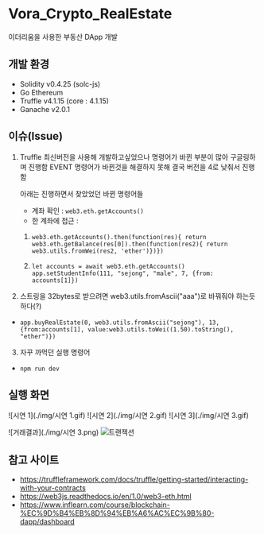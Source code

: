 # Vora_Crypto_RealEstate

이더리움을 사용한 부동산 DApp 개발

## 개발 환경
* Solidity v0.4.25 (solc-js)
* Go Ethereum
* Truffle v4.1.15 (core : 4.1.15)
* Ganache v2.0.1

## 이슈(Issue)
1. Truffle 최신버전을 사용해 개발하고싶었으나 명령어가 바뀐 부분이 많아 구글링하며 진행함
   EVENT 명령어가 바뀐것을 해결하지 못해 결국 버전을 4로 낮춰서 진행함
   
   아래는 진행하면서 찾았었던 바뀐 명령어들
   
   * 계좌 확인 : `web3.eth.getAccounts()`
   * 한 계좌에 접근 : 
   1. `web3.eth.getAccounts().then(function(res){ return web3.eth.getBalance(res[0]).then(function(res2){ return web3.utils.fromWei(res2, 'ether')})})`
   
   2. `let accounts = await web3.eth.getAccounts()`
   `app.setStudentInfo(111, "sejong", "male", 7, {from: accounts[1]})`
 
 2. 스트링을 32bytes로 받으려면 web3.utils.fromAscii("aaa")로 바꿔줘야 하는듯 하다(?)
   * `app.buyRealEstate(0, web3.utils.fromAscii("sejong"), 13, {from:accounts[1], value:web3.utils.toWei((1.50).toString(), "ether")})`
   
 3. 자꾸 까먹던 실행 명령어
   * `npm run dev`

## 실행 화면

![시연 1](./img/시연 1.gif)
![시연 2](./img/시연 2.gif)
![시연 3](./img/시연 3.gif)

![거래결과](./img/시연 3.png)
![트랜젝션](./img/트렌젝션.png)


## 참고 사이트
* https://truffleframework.com/docs/truffle/getting-started/interacting-with-your-contracts
* https://web3js.readthedocs.io/en/1.0/web3-eth.html
* https://www.inflearn.com/course/blockchain-%EC%9D%B4%EB%8D%94%EB%A6%AC%EC%9B%80-dapp/dashboard

